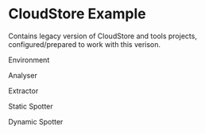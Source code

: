 CloudStore Example
========

Contains legacy version of CloudStore and tools projects, 
configured/prepared to work with this verison.

 Environment
 
 Analyser
 
 Extractor
 
 Static Spotter
 
 Dynamic Spotter
